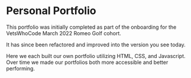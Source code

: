 # Personal Portfolio

This portfolio was initially completed as part of the onboarding for the VetsWhoCode March 2022 Romeo Golf cohort.

It has since been refactored and improved into the version you see today.

Here we each built our own portfolio utilizing HTML, CSS, and Javascript. Over time we made our portfolios both more accessible and better performing.
